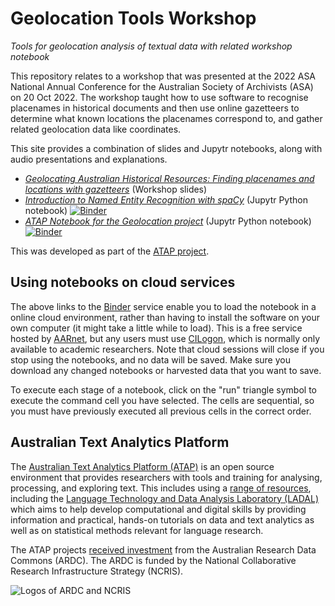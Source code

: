# Geolocation Tools Workshop

_Tools for geolocation analysis of textual data with related workshop notebook_

This repository relates to a workshop that was presented at the 2022 ASA National Annual Conference for the Australian Society of Archivists (ASA) on 20 Oct 2022. The workshop taught how to use software to recognise placenames in historical documents and then use online gazetteers to determine what known locations the placenames correspond to, and gather related geolocation data like coordinates.

This site provides a combination of slides and Jupytr notebooks, along with audio presentations and explanations. 

* _[Geolocating Australian Historical Resources: Finding placenames and locations with gazetteers](https://github.com/Australian-Text-Analytics-Platform/geolocation-tools-workshop/raw/main/docs/ATAP%20Geolocations%20Workshop%20slides.pdf)_ (Workshop slides)
* _[Introduction to Named Entity Recognition with spaCy](https://github.com/Australian-Text-Analytics-Platform/geolocation-tools-workshop/blob/abb322e16ca6187a74669ebc7722a7fa08c52c1b/notebooks/spacy_ner_introduction.ipynb)_ (Jupytr Python notebook)  [![Binder](https://mybinder.org/badge_logo.svg)](https://binderhub.atap-binder.cloud.edu.au/v2/gh/Australian-Text-Analytics-Platform/geolocation-tools-workshop/HEAD?labpath=notebooks%2Fspacy_ner_introduction.ipynb)
* _[ATAP Notebook for the Geolocation project](https://github.com/Australian-Text-Analytics-Platform/geolocation-tools-workshop/blob/abb322e16ca6187a74669ebc7722a7fa08c52c1b/notebooks/atap_geolocation_workshop.ipynb)_ (Jupytr Python notebook)  [![Binder](https://mybinder.org/badge_logo.svg)](https://binderhub.atap-binder.cloud.edu.au/v2/gh/Australian-Text-Analytics-Platform/geolocation-tools-workshop/HEAD?labpath=notebooks%2Fatap_geolocation_workshop.ipynb)

This was developed as part of the [ATAP project](#section-atap).

## Using notebooks on cloud services  <a class="anchor" id="section-binder"></a>

The above links to the [Binder](https://mybinder.org/) service enable you to load the notebook in a online cloud environment, rather than having to install the software on your own computer (it might take a little while to load). This is a free service hosted by [AARnet](https://www.aarnet.edu.au), but any users must use [CILogon](https://www.cilogon.org/faq), which is normally only available to academic researchers. Note that cloud sessions will close if you stop using the notebooks, and no data will be saved. Make sure you download any changed notebooks or harvested data that you want to save.

To execute each stage of a notebook, click on the "run" triangle symbol to execute the command cell you have selected. The cells are sequential, so you must have previously executed all previous cells in the correct order.

## Australian Text Analytics Platform <a class="anchor" id="section-atap"></a>

The [Australian Text Analytics Platform (ATAP)](https://www.atap.edu.au) is an open source environment that provides researchers with tools and training for analysing, processing, and exploring text. This includes using a [range of resources](https://www.atap.edu.au/resources), including the [Language Technology and Data Analysis Laboratory (LADAL)](https://slcladal.github.io/) which aims to help develop computational and digital skills by providing information and practical, hands-on tutorials on data and text analytics as well as on statistical methods relevant for language research. 

The ATAP projects [received investment](https://doi.org/10.47486/PL074) from the Australian Research Data Commons (ARDC). The ARDC is funded by the National Collaborative Research Infrastructure Strategy (NCRIS).

![Logos of ARDC and NCRIS](https://user-images.githubusercontent.com/12245823/192428197-a7cd7d8c-2da4-42be-9bf9-c22b4e767af4.png)
